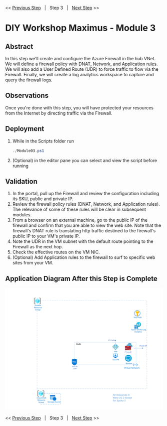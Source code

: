 << [Previous Step][Prev]&nbsp;&nbsp;&nbsp;|&nbsp;&nbsp;&nbsp;Step 3&nbsp;&nbsp;&nbsp;|&nbsp;&nbsp;&nbsp;[Next Step][Next] >> 

# DIY Workshop Maximus - Module 3

## Abstract
In this step we'll create and configure the Azure Firewall in the hub VNet. We will define a firewall policy with DNAT, Network, and Application rules. We will also add a User Defined Route (UDR) to force traffic to flow via the Firewall. Finally, we will create a log analytics workspace to capture and query the firewall logs.

## Observations
Once you're done with this step, you will have protected your resources from the Internet by directing traffic via the Firewall.

## Deployment
1. While in the Scripts folder run
   ```powershell
   ./Module03.ps1
   ```
2. (Optional) in the editor pane you can select and view the script before running

## Validation
1. In the portal, pull up the Firewall and review the configuration including its SKU, public and private IP.
2. Review the firewall policy rules (DNAT, Network, and Application rules). The relevance of some of these rules will be clear in subsequent modules.
3. From a browser on an external machine, go to the public IP of the firewall and confirm that you are able to view the web site. Note that the firewall's DNAT rule is translating http traffic destined to the firewall's public IP to your VM's private IP. 
4. Note the UDR in the VM subnet with the default route pointing to the Firewall as the next hop.
4. Check the effective routes on the VM NIC. 
5. (Optional) Add Application rules to the firewall to surf to specific web sites from your VM.


## Application Diagram After this Step is Complete
[![1]][1]

<< [Previous Step][Prev]&nbsp;&nbsp;&nbsp;|&nbsp;&nbsp;&nbsp;Step 3&nbsp;&nbsp;&nbsp;|&nbsp;&nbsp;&nbsp;[Next Step][Next] >> 

<!--Link References-->
[Prev]: ./Module02.md
[Next]: ./Module04.md

<!--Image References-->
[1]: ./Media/Step3.svg "As built diagram for step 3" 